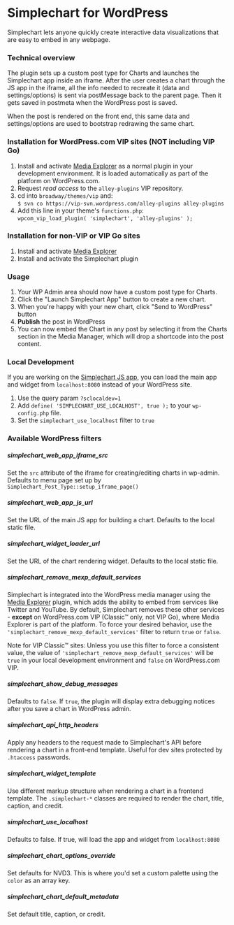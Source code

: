 # Simplechart for WordPress

Simplechart lets anyone quickly create interactive data visualizations that are easy to embed in any webpage.

### Technical overview

The plugin sets up a custom post type for Charts and launches the Simplechart app inside an iframe. After the user creates a chart through the JS app in the iframe, all the info needed to recreate it (data and settings/options) is sent via postMessage back to the parent page. Then it gets saved in postmeta when the WordPress post is saved.

When the post is rendered on the front end, this same data and settings/options are used to bootstrap redrawing the same chart.

### Installation for WordPress.com VIP sites (NOT including VIP Go)

1. Install and activate [Media Explorer](https://github.com/Automattic/media-explorer) as a normal plugin in your development environment. It is loaded automatically as part of the platform on WordPress.com.
1. Request _read access_ to the `alley-plugins` VIP repository.
1. cd into `broadway/themes/vip` and:<br>`$ svn co https://vip-svn.wordpress.com/alley-plugins alley-plugins`
1. Add this line in your theme's `functions.php`:<br>`wpcom_vip_load_plugin( 'simplechart', 'alley-plugins' );`

### Installation for non-VIP or VIP Go sites

1. Install and activate [Media Explorer](https://github.com/Automattic/media-explorer)
1. Install and activate the Simplechart plugin

### Usage

1. Your WP Admin area should now have a custom post type for Charts.
1. Click the "Launch Simplechart App" button to create a new chart.
1. When you're happy with your new chart, click "Send to WordPress" button
1. **Publish** the post in WordPress
1. You can now embed the Chart in any post by selecting it from the Charts section in the Media Manager, which will drop a shortcode into the post content.

### Local Development

If you are working on the [Simplechart JS app](https://github.com/alleyinteractive/simplechart), you can load the main app and widget from `localhost:8080` instead of your WordPress site.

1. Use the query param `?sclocaldev=1`
1. Add `define( 'SIMPLECHART_USE_LOCALHOST', true );` to your `wp-config.php` file.
1. Set the `simplechart_use_localhost` filter to `true`

### Available WordPress filters

##### simplechart_web_app_iframe_src

Set the `src` attribute of the iframe for creating/editing charts in wp-admin. Defaults to menu page set up by `Simplechart_Post_Type::setup_iframe_page()`

##### simplechart_web_app_js_url

Set the URL of the main JS app for building a chart. Defaults to the local static file.

##### simplechart_widget_loader_url

Set the URL of the chart rendering widget. Defaults to the local static file.


##### simplechart_remove_mexp_default_services

Simplechart is integrated into the WordPress media manager using the [Media Explorer](https://github.com/Automattic/media-explorer) plugin, which adds the ability to embed from services like Twitter and YouTube. By default, Simplechart removes these other services - **except** on WordPress.com VIP (Classic™ only, not VIP Go), where Media Explorer is part of the platform. To force your desired behavior, use the `'simplechart_remove_mexp_default_services'` filter to return `true` or `false`.

Note for VIP Classic™ sites: Unless you use this filter to force a consistent value, the value of `'simplechart_remove_mexp_default_services'` will be `true` in your local development environment and `false` on WordPress.com VIP.

##### simplechart_show_debug_messages

Defaults to `false`. If `true`, the plugin will display extra debugging notices after you save a chart in WordPress admin.

##### simplechart_api_http_headers

Apply any headers to the request made to Simplechart's API before rendering a chart in a front-end template. Useful for dev sites protected by `.htaccess` passwords.

##### simplechart_widget_template

Use different markup structure when rendering a chart in a frontend template. The `.simplechart-*` classes are required to render the chart, title, caption, and credit.

##### simplechart_use_localhost

Defaults to false. If true, will load the app and widget from `localhost:8080`

##### simplechart_chart_options_override

Set defaults for NVD3. This is where you'd set a custom palette using the `color` as an array key.

##### simplechart_chart_default_metadata

Set default title, caption, or credit.
